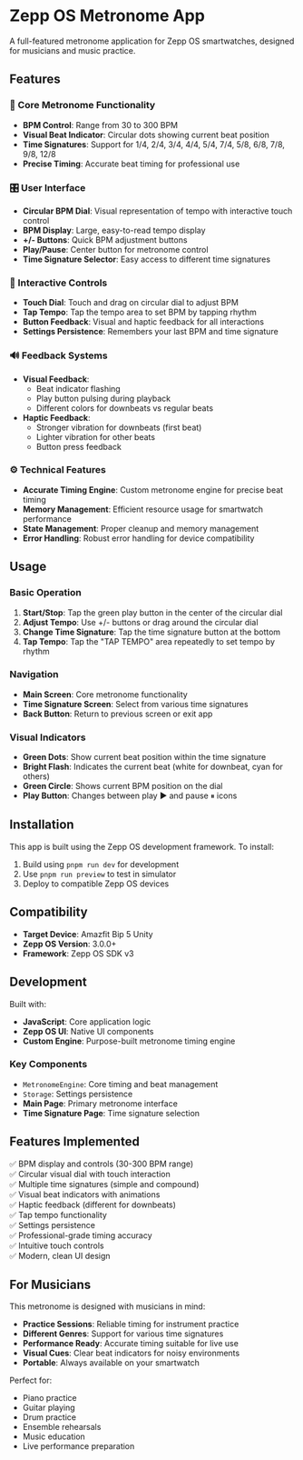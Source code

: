 # Zepp OS Metronome App

A full-featured metronome application for Zepp OS smartwatches, designed for musicians and music practice.

## Features

### 🎵 Core Metronome Functionality
- **BPM Control**: Range from 30 to 300 BPM
- **Visual Beat Indicator**: Circular dots showing current beat position
- **Time Signatures**: Support for 1/4, 2/4, 3/4, 4/4, 5/4, 7/4, 5/8, 6/8, 7/8, 9/8, 12/8
- **Precise Timing**: Accurate beat timing for professional use

### 🎛️ User Interface
- **Circular BPM Dial**: Visual representation of tempo with interactive touch control
- **BPM Display**: Large, easy-to-read tempo display
- **+/- Buttons**: Quick BPM adjustment buttons
- **Play/Pause**: Center button for metronome control
- **Time Signature Selector**: Easy access to different time signatures

### 📱 Interactive Controls
- **Touch Dial**: Touch and drag on circular dial to adjust BPM
- **Tap Tempo**: Tap the tempo area to set BPM by tapping rhythm
- **Button Feedback**: Visual and haptic feedback for all interactions
- **Settings Persistence**: Remembers your last BPM and time signature

### 🔊 Feedback Systems
- **Visual Feedback**: 
  - Beat indicator flashing
  - Play button pulsing during playback
  - Different colors for downbeats vs regular beats
- **Haptic Feedback**:
  - Stronger vibration for downbeats (first beat)
  - Lighter vibration for other beats
  - Button press feedback

### ⚙️ Technical Features
- **Accurate Timing Engine**: Custom metronome engine for precise beat timing
- **Memory Management**: Efficient resource usage for smartwatch performance
- **State Management**: Proper cleanup and memory management
- **Error Handling**: Robust error handling for device compatibility

## Usage

### Basic Operation
1. **Start/Stop**: Tap the green play button in the center of the circular dial
2. **Adjust Tempo**: Use +/- buttons or drag around the circular dial
3. **Change Time Signature**: Tap the time signature button at the bottom
4. **Tap Tempo**: Tap the "TAP TEMPO" area repeatedly to set tempo by rhythm

### Navigation
- **Main Screen**: Core metronome functionality
- **Time Signature Screen**: Select from various time signatures
- **Back Button**: Return to previous screen or exit app

### Visual Indicators
- **Green Dots**: Show current beat position within the time signature
- **Bright Flash**: Indicates the current beat (white for downbeat, cyan for others)
- **Green Circle**: Shows current BPM position on the dial
- **Play Button**: Changes between play ▶ and pause ⏸ icons

## Installation

This app is built using the Zepp OS development framework. To install:

1. Build using `pnpm run dev` for development
2. Use `pnpm run preview` to test in simulator
3. Deploy to compatible Zepp OS devices

## Compatibility

- **Target Device**: Amazfit Bip 5 Unity
- **Zepp OS Version**: 3.0.0+
- **Framework**: Zepp OS SDK v3

## Development

Built with:
- **JavaScript**: Core application logic
- **Zepp OS UI**: Native UI components
- **Custom Engine**: Purpose-built metronome timing engine

### Key Components
- `MetronomeEngine`: Core timing and beat management
- `Storage`: Settings persistence
- **Main Page**: Primary metronome interface
- **Time Signature Page**: Time signature selection

## Features Implemented

✅ BPM display and controls (30-300 BPM range)  
✅ Circular visual dial with touch interaction  
✅ Multiple time signatures (simple and compound)  
✅ Visual beat indicators with animations  
✅ Haptic feedback (different for downbeats)  
✅ Tap tempo functionality  
✅ Settings persistence  
✅ Professional-grade timing accuracy  
✅ Intuitive touch controls  
✅ Modern, clean UI design  

## For Musicians

This metronome is designed with musicians in mind:
- **Practice Sessions**: Reliable timing for instrument practice
- **Different Genres**: Support for various time signatures
- **Performance Ready**: Accurate timing suitable for live use
- **Visual Cues**: Clear beat indicators for noisy environments
- **Portable**: Always available on your smartwatch

Perfect for:
- Piano practice
- Guitar playing
- Drum practice
- Ensemble rehearsals
- Music education
- Live performance preparation
